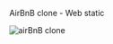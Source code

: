 AirBnB clone - Web static

![airBnB clone](https://s3.amazonaws.com/alx-intranet.hbtn.io/uploads/medias/2021/12/f4b2d4ef94bd3a2e7e1ddefa81236595686d270e.png?X-Amz-Algorithm=AWS4-HMAC-SHA256&X-Amz-Credential=AKIARDDGGGOUSBVO6H7D%2F20230318%2Fus-east-1%2Fs3%2Faws4_request&X-Amz-Date=20230318T005301Z&X-Amz-Expires=86400&X-Amz-SignedHeaders=host&X-Amz-Signature=ceb086995f50097de76799a2b83067581996c27cc34619724b94265a5056a551)
